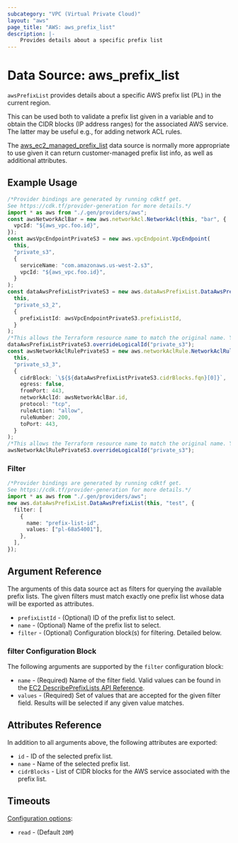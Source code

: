 ```yaml
---
subcategory: "VPC (Virtual Private Cloud)"
layout: "aws"
page_title: "AWS: aws_prefix_list"
description: |-
    Provides details about a specific prefix list
---
```


# Data Source: aws\_prefix\_list

`awsPrefixList` provides details about a specific AWS prefix list (PL)
in the current region.

This can be used both to validate a prefix list given in a variable
and to obtain the CIDR blocks (IP address ranges) for the associated
AWS service. The latter may be useful e.g., for adding network ACL
rules.

The [aws\_ec2\_managed\_prefix\_list](https://registry.terraform.io/providers/hashicorp/aws/latest/docs/data-sources/ec2_managed_prefix_list) data source is normally more appropriate to use given it can return customer-managed prefix list info, as well as additional attributes.

## Example Usage

```typescript
/*Provider bindings are generated by running cdktf get.
See https://cdk.tf/provider-generation for more details.*/
import * as aws from "./.gen/providers/aws";
const awsNetworkAclBar = new aws.networkAcl.NetworkAcl(this, "bar", {
  vpcId: "${aws_vpc.foo.id}",
});
const awsVpcEndpointPrivateS3 = new aws.vpcEndpoint.VpcEndpoint(
  this,
  "private_s3",
  {
    serviceName: "com.amazonaws.us-west-2.s3",
    vpcId: "${aws_vpc.foo.id}",
  }
);
const dataAwsPrefixListPrivateS3 = new aws.dataAwsPrefixList.DataAwsPrefixList(
  this,
  "private_s3_2",
  {
    prefixListId: awsVpcEndpointPrivateS3.prefixListId,
  }
);
/*This allows the Terraform resource name to match the original name. You can remove the call if you don't need them to match.*/
dataAwsPrefixListPrivateS3.overrideLogicalId("private_s3");
const awsNetworkAclRulePrivateS3 = new aws.networkAclRule.NetworkAclRule(
  this,
  "private_s3_3",
  {
    cidrBlock: `\${${dataAwsPrefixListPrivateS3.cidrBlocks.fqn}[0]}`,
    egress: false,
    fromPort: 443,
    networkAclId: awsNetworkAclBar.id,
    protocol: "tcp",
    ruleAction: "allow",
    ruleNumber: 200,
    toPort: 443,
  }
);
/*This allows the Terraform resource name to match the original name. You can remove the call if you don't need them to match.*/
awsNetworkAclRulePrivateS3.overrideLogicalId("private_s3");

```

### Filter

```typescript
/*Provider bindings are generated by running cdktf get.
See https://cdk.tf/provider-generation for more details.*/
import * as aws from "./.gen/providers/aws";
new aws.dataAwsPrefixList.DataAwsPrefixList(this, "test", {
  filter: [
    {
      name: "prefix-list-id",
      values: ["pl-68a54001"],
    },
  ],
});

```

## Argument Reference

The arguments of this data source act as filters for querying the available
prefix lists. The given filters must match exactly one prefix list
whose data will be exported as attributes.

* `prefixListId` - (Optional) ID of the prefix list to select.
* `name` - (Optional) Name of the prefix list to select.
* `filter` - (Optional) Configuration block(s) for filtering. Detailed below.

### filter Configuration Block

The following arguments are supported by the `filter` configuration block:

* `name` - (Required) Name of the filter field. Valid values can be found in the [EC2 DescribePrefixLists API Reference](https://docs.aws.amazon.com/AWSEC2/latest/APIReference/API_DescribePrefixLists.html).
* `values` - (Required) Set of values that are accepted for the given filter field. Results will be selected if any given value matches.

## Attributes Reference

In addition to all arguments above, the following attributes are exported:

* `id` - ID of the selected prefix list.
* `name` - Name of the selected prefix list.
* `cidrBlocks` - List of CIDR blocks for the AWS service associated with the prefix list.

## Timeouts

[Configuration options](https://developer.hashicorp.com/terraform/language/resources/syntax#operation-timeouts):

* `read` - (Default `20M`)
